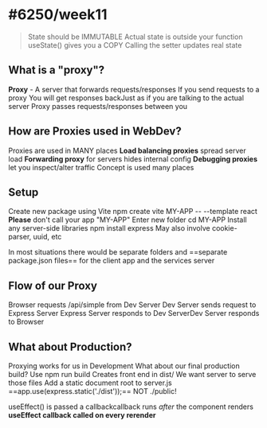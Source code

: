 # #6250/week11

> State should be IMMUTABLE 
> Actual state is outside your function 
> useState() gives you a COPY
>  Calling the setter updates real state 

## What is a "proxy"?
**Proxy** - A server that forwards requests/responses 
If you send requests to a proxy 
You will get responses backJust as if you are talking to the actual server Proxy passes requests/responses between you 

## How are Proxies used in WebDev?
Proxies are used in MANY places 
**Load balancing proxies** spread server load **Forwarding proxy** for servers hides internal config
**Debugging proxies** let you inspect/alter traffic Concept is used many places 

## Setup
Create new package using Vite 
       npm create vite MY-APP -- --template react
**Please** don't call your app "MY-APP" Enter new folder 
cd MY-APP 
Install any server-side libraries 
       npm install express
May also involve cookie-parser, uuid, etc 

In most situations there would be separate folders and ==separate package.json files== for the client app and the services server 

## Flow of our Proxy
Browser requests /api/simple from Dev Server Dev Server sends request to Express Server Express Server responds to Dev ServerDev Server responds to Browser 





## What about Production?
Proxying works for us in Development What about our final production build? Use npm run build 
Creates front end in dist/ We want server to serve those files 
Add a static document root to server.js ==app.use(express.static('./dist'));== 
NOT ./public! 




useEffect() is passed a callbackcallback runs *after* the component renders 
**useEffect callback called on every rerender** 

